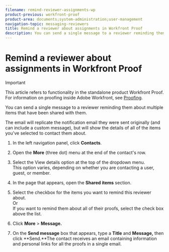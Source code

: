 ```yaml
---
filename: remind-reviewer-assignments-wp
product-previous: workfront-proof
product-area: documents;system-administration;user-management
navigation-topic: messaging-reviewers
title: Remind a reviewer about assignments in Workfront Proof
description: You can send a single message to a reviewer reminding them about multiple items that have been shared with them.
---
```


# Remind a reviewer about assignments in Workfront Proof

>[!IMPORTANT]
>
>This article refers to functionality in the standalone product Workfront Proof. For information on proofing inside Adobe Workfront, see [Proofing](../../../review-and-approve-work/proofing/proofing.md).

You can send a single message to a reviewer reminding them about multiple items that have been shared with them.

The email will replicate the notification email they were sent originally (and can include a custom message), but will show the details of all of the items you've selected to contact them about.

1. In the left navigation panel, click **Contacts**.
1. Open the **More** (three dot) menu at the end of the contact's row.
1. Select the View details option at the top of the dropdown menu.  
   This option varies, depending on whether you are contacting a user, guest, or member.
1. In the page that appears, open the&nbsp;**Shared items** section.
1. Select the checkbox for the items you want to remind this reviewer about.   
   Or  
   If you want to remind them about all of their proofs, select the check box above the list.

1. Click **More** > **Message.**&nbsp;

1. On the **Send message** box that appears, type a **Title** and **Message,** then click **Send.**The contact receives an email containing information and personal links for all the proofs in a single email.

&nbsp;
